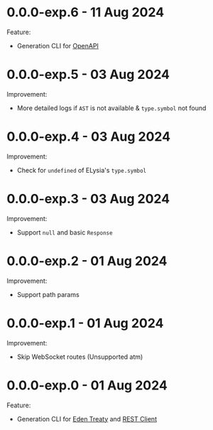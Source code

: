 # 0.0.0-exp.6 - 11 Aug 2024

Feature:

- Generation CLI for [OpenAPI](https://swagger.io/specification/)

# 0.0.0-exp.5 - 03 Aug 2024

Improvement:

- More detailed logs if `AST` is not available & `type.symbol` not found

# 0.0.0-exp.4 - 03 Aug 2024

Improvement:

- Check for `undefined` of ELysia's `type.symbol`

# 0.0.0-exp.3 - 03 Aug 2024

Improvement:

- Support `null` and basic `Response`

# 0.0.0-exp.2 - 01 Aug 2024

Improvement:

- Support path params

# 0.0.0-exp.1 - 01 Aug 2024

Improvement:

- Skip WebSocket routes (Unsupported atm)

# 0.0.0-exp.0 - 01 Aug 2024

Feature:

- Generation CLI for [Eden Treaty](https://elysiajs.com/eden/treaty/overview.html#eden-treaty) and [REST Client](https://marketplace.visualstudio.com/items?itemName=humao.rest-client)
